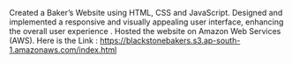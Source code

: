 Created a Baker’s Website using HTML, CSS and JavaScript. 
Designed and implemented a responsive and visually appealing user interface, enhancing the overall user experience . 
Hosted the website on Amazon Web Services (AWS).
Here is the Link : 
https://blackstonebakers.s3.ap-south-1.amazonaws.com/index.html
